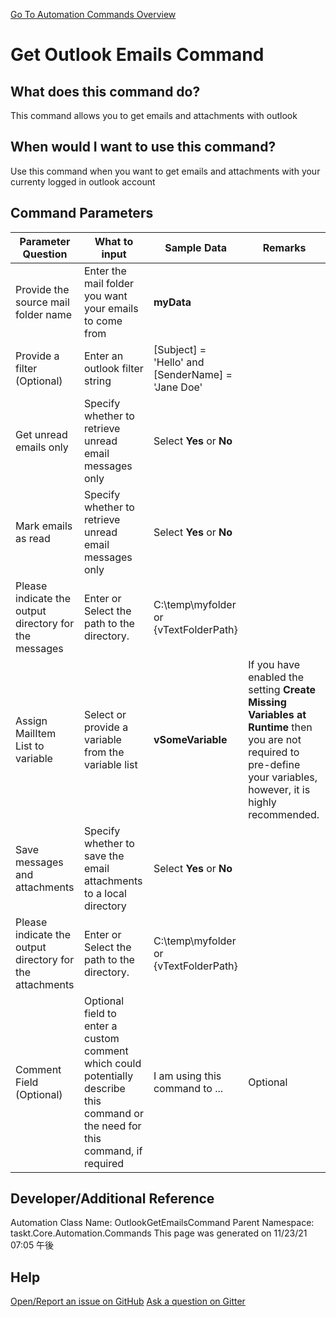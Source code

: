 <!--TITLE: Get Outlook Emails Command -->
<!-- SUBTITLE: a command in the Outlook Commands group. -->
[Go To Automation Commands Overview](/automation-commands.md)


# Get Outlook Emails Command


## What does this command do?
This command allows you to get emails and attachments with outlook


## When would I want to use this command?
Use this command when you want to get emails and attachments with your currenty logged in outlook account


## Command Parameters
| Parameter Question   	| What to input  	|  Sample Data 	| Remarks  	|
| ---                    | ---               | ---           | ---       |
|Provide the source mail folder name|Enter the mail folder you want your emails to come from|**myData**||
|Provide a filter (Optional)|Enter an outlook filter string|[Subject] = 'Hello' and [SenderName] = 'Jane Doe'||
|Get unread emails only|Specify whether to retrieve unread email messages only|Select **Yes** or **No**||
|Mark emails as read|Specify whether to retrieve unread email messages only|Select **Yes** or **No**||
|Please indicate the output directory for the messages|Enter or Select the path to the directory.|C:\temp\myfolder or {vTextFolderPath}||
|Assign MailItem List to variable|Select or provide a variable from the variable list|**vSomeVariable**|If you have enabled the setting **Create Missing Variables at Runtime** then you are not required to pre-define your variables, however, it is highly recommended.|
|Save messages and attachments|Specify whether to save the email attachments to a local directory|Select **Yes** or **No**||
|Please indicate the output directory for the attachments|Enter or Select the path to the directory.|C:\temp\myfolder or {vTextFolderPath}||
|Comment Field (Optional)|Optional field to enter a custom comment which could potentially describe this command or the need for this command, if required|I am using this command to ...|Optional|




















## Developer/Additional Reference
Automation Class Name: OutlookGetEmailsCommand
Parent Namespace: taskt.Core.Automation.Commands
This page was generated on 11/23/21 07:05 午後


## Help
[Open/Report an issue on GitHub](https://github.com/saucepleez/taskt/issues/new)
[Ask a question on Gitter](https://gitter.im/taskt-rpa/Lobby)
